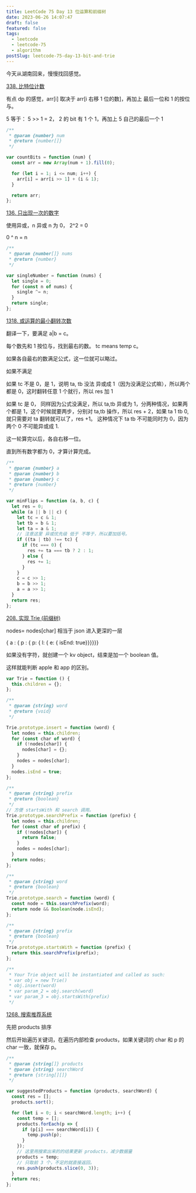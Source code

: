```yaml
---
title: LeetCode 75 Day 13 位运算和前缀树
date: 2023-06-26 14:07:47
draft: false
featured: false
tags:
  - leetcode
  - leetcode-75
  - algorithm
postSlug: leetcode-75-day-13-bit-and-trie
---
```


今天从湖南回来，慢慢找回感觉。

[338. 比特位计数](https://leetcode.cn/problems/counting-bits/?envType=study-plan-v2&envId=leetcode-75)

有点 dp 的感觉，arr[i] 取决于 arr[i 右移 1 位的数]，再加上 最后一位和 1 的按位与。

5 等于： 5 >> 1 = 2， 2 的 bit 有 1 个 1，再加上 5 自己的最后一个 1

```js
/**
 * @param {number} num
 * @return {number[]}
 */

var countBits = function (num) {
  const arr = new Array(num + 1).fill(0);

  for (let i = 1; i <= num; i++) {
    arr[i] = arr[i >> 1] + (i & 1);
  }

  return arr;
};
```

[136. 只出现一次的数字](https://leetcode.cn/problems/single-number/?envType=study-plan-v2&envId=leetcode-75)

使用异或，n 异或 n 为 0， 2^2 = 0

0 ^ n = n

```js
/**
 * @param {number[]} nums
 * @return {number}
 */

var singleNumber = function (nums) {
  let single = 0;
  for (const n of nums) {
    single ^= n;
  }
  return single;
};
```

[1318. 或运算的最小翻转次数](https://leetcode.cn/problems/minimum-flips-to-make-a-or-b-equal-to-c/?envType=study-plan-v2&envId=leetcode-75)

翻译一下，要满足 a|b = c。

每个数先和 1 按位与，找到最右的数。 tc means temp c。

如果各自最右的数满足公式，这一位就可以略过。

如果不满足

如果 tc 不是 0，是 1，说明 ta, tb 没法 异或成 1（因为没满足公式嘛），所以两个都是 0，这时翻转任意 1 个就行，所以 res 加 1

如果 tc 是 0， 同样因为公式没满足，所以 ta,tb 异或为 1，分两种情况，如果两个都是 1，这个时候就要两步，分别对 ta,tb 操作，所以 res + 2，如果 ta 1 tb 0, 就只需要对 ta 翻转就可以了，res +1。 这种情况下 ta tb 不可能同时为 0，因为两个 0 不可能异或成 1.

这一轮算完以后，各自右移一位。

直到所有数字都为 0，才算计算完成。

```js
/**
 * @param {number} a
 * @param {number} b
 * @param {number} c
 * @return {number}
 */

var minFlips = function (a, b, c) {
  let res = 0;
  while (a || b || c) {
    let tc = c & 1;
    let tb = b & 1;
    let ta = a & 1;
    // 注意这里 异或优先级 低于 不等于，所以要加括号。
    if ((ta | tb) !== tc) {
      if (tc === 0) {
        res += ta === tb ? 2 : 1;
      } else {
        res += 1;
      }
    }
    c = c >> 1;
    b = b >> 1;
    a = a >> 1;
  }
  return res;
};
```

[208. 实现 Trie (前缀树)](https://leetcode.cn/problems/implement-trie-prefix-tree/?envType=study-plan-v2&envId=leetcode-75)

nodes= nodes[char] 相当于 json 进入更深的一层

{ a : { p : { p: { l: { e: { isEnd: true}}}}}}

如果没有字符，就创建一个 kv object，结束是加一个 boolean 值。

这样就能判断 apple 和 app 的区别。

```js
var Trie = function () {
  this.children = {};
};

/**
 * @param {string} word
 * @return {void}
 */

Trie.prototype.insert = function (word) {
  let nodes = this.children;
  for (const char of word) {
    if (!nodes[char]) {
      nodes[char] = {};
    }
    nodes = nodes[char];
  }
  nodes.isEnd = true;
};

/**
 * @param {string} prefix
 * @return {boolean}
 */
// 方便 startsWith 和 search 调用。
Trie.prototype.searchPrefix = function (prefix) {
  let nodes = this.children;
  for (const char of prefix) {
    if (!nodes[char]) {
      return false;
    }
    nodes = nodes[char];
  }
  return nodes;
};

/**
 * @param {string} word
 * @return {boolean}
 */
Trie.prototype.search = function (word) {
  const node = this.searchPrefix(word);
  return node && Boolean(node.isEnd);
};

/**
 * @param {string} prefix
 * @return {boolean}
 */
Trie.prototype.startsWith = function (prefix) {
  return this.searchPrefix(prefix);
};

/**
 * Your Trie object will be instantiated and called as such:
 * var obj = new Trie()
 * obj.insert(word)
 * var param_2 = obj.search(word)
 * var param_3 = obj.startsWith(prefix)
 */
```

[1268. 搜索推荐系统](https://leetcode.cn/problems/search-suggestions-system/?envType=study-plan-v2&envId=leetcode-75)

先把 products 排序

然后开始遍历关键词，在遍历内部检查 products，如果关键词的 char 和 p 的 char 一致，就保存 p。

```js
/**
 * @param {string[]} products
 * @param {string} searchWord
 * @return {string[][]}
 */

var suggestedProducts = function (products, searchWord) {
  const res = [];
  products.sort();

  for (let i = 0; i < searchWord.length; i++) {
    const temp = [];
    products.forEach(p => {
      if (p[i] === searchWord[i]) {
        temp.push(p);
      }
    });
    // 这里用搜索出来的的结果更新 products，减少数据量
    products = temp;
    // 只取前 3 个，不足的就直接返回。
    res.push(products.slice(0, 3));
  }
  return res;
};
```
